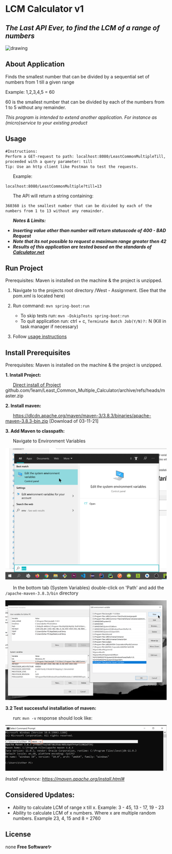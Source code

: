 # LCM Calculator v1
## _*The Last API Ever, to find the LCM of a range of numbers*_

<img src="https://3.bp.blogspot.com/-oGZMRz-z0Ho/WJAuvFCLv5I/AAAAAAAAEiU/9-o6cIouVoMIE7ISZH8wmMHKue-GsnTbQCLcB/s400/lcm2.PNG" alt="drawing" width="200"/>


## About Application
Finds the smallest number that can be divided by a sequential set of numbers from 1 till a given range

Example: 1,2,3,4,5 = 60

60 is the smallest number that can be divided by each of the numbers from 1 to 5 without any remainder.

_This program is intended to extend another application. For instance as (micro)service to your existing product_

## Usage
    #Instructions:
    Perform a GET-request to path: localhost:8080/LeastCommonMultipleTill, proceeded with a query parameter: till
    Tip: Use an http client like Postman to test the requests.
    
&nbsp;&nbsp;&nbsp;&nbsp;&nbsp;&nbsp;Example:

    localhost:8080/LeastCommonMultiple?till=13

&nbsp;&nbsp;&nbsp;&nbsp;&nbsp;&nbsp;The API will return a string containing:

    360360 is the smallest number that can be divided by each of the numbers from 1 to 13 without any remainder.

&nbsp;&nbsp;&nbsp;&nbsp;&nbsp;&nbsp;_**Notes & Limits:**_

 - _**Inserting value other than number will return statuscode of 400 - BAD Request**_
 - _**Note that its not possible to request a maximum range greater then 42**_
 - _**Results of this application are tested based on the standards of [Calculator.net](https://www.calculator.net/lcm-calculator.html?numberinputs)**_


## Run Project
Prerequisites: Maven is installed on the machine & the project is unzipped.

1. Navigate to the projects root directory /West - Assignment. (See that the pom.xml is located here)

2. Run command: ```mvn spring-boot:run```
	- To skip tests run: ```mvn -DskipTests spring-boot:run```
	- To quit application run: ctrl + c, ```Terminate Batch Job(Y/N)?:``` N (Kill in task manager if necessary)
3. Follow [usage instructions](#usage)


## Install Prerequisites
Prerequisites: Maven is installed on the machine & the project is unzipped.

**1. Install Project:**

&nbsp;&nbsp;&nbsp;&nbsp;&nbsp;&nbsp;[Direct install of Project](https://github.com/1eam/Least_Common_Multiple_Calculator/archive/refs/heads/master.zip) github.com/1eam/Least_Common_Multiple_Calculator/archive/refs/heads/master.zip
 
**2. Install maven:**
 	 
&nbsp;&nbsp;&nbsp;&nbsp;&nbsp;&nbsp;https://dlcdn.apache.org/maven/maven-3/3.8.3/binaries/apache-maven-3.8.3-bin.zip [Download of 03-11-21]
 
**3. Add Maven to classpath:**
 
&nbsp;&nbsp;&nbsp;&nbsp;&nbsp;&nbsp;Navigate to Environment Variables

![Find Environment Variables](https://github.com/1eam/Least_Common_Multiple_Calculator/blob/master/installation%20instruction%20docs/Navigate%20to%20Environment%20Variables.png?raw=true)
 	
&nbsp;&nbsp;&nbsp;&nbsp;&nbsp;&nbsp;In the bottom tab (System Variables) double-click on 'Path' and add the ```/apache-maven-3.8.3/bin``` directory

![System-Variables_Path](https://github.com/1eam/Least_Common_Multiple_Calculator/blob/master/installation%20instruction%20docs/System-Variables_Path.png?raw=true)
 
**3.2 Test successful installation of maven:**

&nbsp;&nbsp;&nbsp;&nbsp;&nbsp;&nbsp;run: ```mvn -v``` response should look like:

![Run Maven Test](https://github.com/1eam/Least_Common_Multiple_Calculator/blob/master/installation%20instruction%20docs/Run%20Maven%20Test.png?raw=true)

_Install reference: https://maven.apache.org/install.html#_


## Considered Updates:
- Ability to calculate LCM of range x till x. Example: 3 - 45, 13 - 17, 19 - 23
- Ability to calculate LCM of x numbers. Where x are multiple random numbers. Example 23, 4, 15 and 8 = 2760


## License
none **Free Software✨**